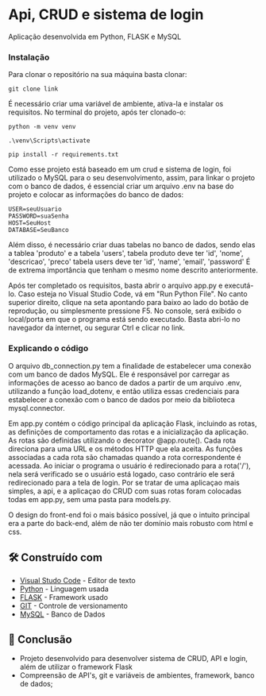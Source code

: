 # Api, CRUD e sistema de login

Aplicação desenvolvida em Python, FLASK e MySQL

### Instalação

Para clonar o repositório na sua máquina basta clonar:
```
git clone link
```
É necessário criar uma variável de ambiente, ativa-la e instalar os requisitos.
No terminal do projeto, após ter clonado-o:
```
python -m venv venv
```
```
.\venv\Scripts\activate 
```
```
pip install -r requirements.txt 
```
Como esse projeto está baseado em um crud e sistema de login, foi utilizado o MySQL para o seu desenvolvimento, assim, para linkar o projeto com o banco de dados, é essencial criar um arquivo .env na base do projeto e colocar as informações do banco de dados:
```
USER=seuUsuario
PASSWORD=suaSenha
HOST=SeuHost
DATABASE=SeuBanco
```
Além disso, é necessário criar duas tabelas no banco de dados, sendo elas a tablea 'produto' e a tabela 'users',
tabela produto deve ter 'id', 'nome', 'descricao', 'preco'
tabela users deve ter 'id', 'name', 'email', 'password'
É de extrema importância que tenham o mesmo nome descrito anteriormente.

Após ter completado os requisitos, basta abrir o arquivo app.py e executá-lo. Caso esteja no Visual Studio Code, vá em "Run Python File". No canto superior direito, clique na seta apontando para baixo ao lado do botão de reprodução, ou simplesmente pressione F5. No console, será exibido o local/porta em que o programa está sendo executado. Basta abri-lo no navegador da internet, ou segurar Ctrl e clicar no link.


### Explicando o código

O arquivo db_connection.py tem a finalidade de estabelecer uma conexão com um banco de dados MySQL. Ele é responsável por carregar as informações de acesso ao banco de dados a partir de um arquivo .env, utilizando a função load_dotenv, e então utiliza essas credenciais para estabelecer a conexão com o banco de dados por meio da biblioteca mysql.connector.

Em app.py contém o código principal da aplicação Flask, incluindo as rotas, as definições de comportamento das rotas e a inicialização da aplicação. As rotas são definidas utilizando o decorator @app.route(). Cada rota direciona para uma URL e os métodos HTTP que ela aceita. As funções associadas a cada rota são chamadas quando a rota correspondente é acessada. Ao iniciar o programa o usuário é redirecionado para a rota('/'), nela será verificado se o usuário está logado, caso contrário ele será redirecionado para a tela de login. Por se tratar de uma aplicaçao mais simples, a api, e a aplicaçao do CRUD com suas rotas foram colocadas todas em app.py, sem uma pasta para models.py. 

O design do front-end foi o mais básico possível, já que o intuito principal era a parte do back-end, além de não ter domínio mais robusto com html e css.


## 🛠️ Construído com

* [Visual Studo Code](https://code.visualstudio.com/) - Editor de texto 
* [Python](https://www.python.org/) - Linguagem usada
* [FLASK]([https://fastapi.tiangolo.com/](https://flask.palletsprojects.com/en/3.0.x/)) - Framework usado
* [GIT](https://git-scm.com/) - Controle de versionamento
* [MySQL](https://www.mysql.com/) - Banco de Dados

## 🎁 Conclusão

* Projeto desenvolvido para desenvolver sistema de CRUD, API e login, além de utilizar o framework Flask
* Compreensão de API's, git e variáveis de ambientes, framework, banco de dados;

